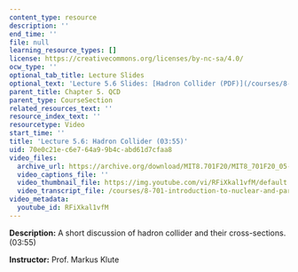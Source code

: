 ```yaml
---
content_type: resource
description: ''
end_time: ''
file: null
learning_resource_types: []
license: https://creativecommons.org/licenses/by-nc-sa/4.0/
ocw_type: ''
optional_tab_title: Lecture Slides
optional_text: 'Lecture 5.6 Slides: [Hadron Collider (PDF)](/courses/8-701-introduction-to-nuclear-and-particle-physics-fall-2020/resources/mit8_701f20_lec5-6)'
parent_title: Chapter 5. QCD
parent_type: CourseSection
related_resources_text: ''
resource_index_text: ''
resourcetype: Video
start_time: ''
title: 'Lecture 5.6: Hadron Collider (03:55)'
uid: 70e0c21e-c6e7-64a9-9b4c-abd61d7cfaa8
video_files:
  archive_url: https://archive.org/download/MIT8.701F20/MIT8_701F20_05-06_hadroncollider_300k.mp4
  video_captions_file: ''
  video_thumbnail_file: https://img.youtube.com/vi/RFiXkal1vfM/default.jpg
  video_transcript_file: /courses/8-701-introduction-to-nuclear-and-particle-physics-fall-2020/d3254076e9fdf2a05ffaaaf220602868_RFiXkal1vfM.pdf
video_metadata:
  youtube_id: RFiXkal1vfM
---
```


**Description:** A short discussion of hadron collider and their cross-sections. (03:55)

**Instructor:** Prof. Markus Klute


